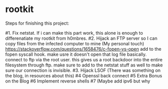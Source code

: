 # rootkit
Steps for finishing this project:

#1. Fix netstat. If i can make this part work, this alone is enough to differenatiate my rootkit from h0mbres.
#2. Hijack an FTP server so I can copy files from the infected computer to mine (My personal touch) https://stackoverflow.com/questions/1658476/c-fopen-vs-open add to the fopen syscall hook. make usre it doesn't open that log file basically. connect to ftp via the root user. this gives us a root backdoor into the entire filesystem through ftp. make sure to add to the netstat stuff as well to make sure our connection is invisible. 
#3. Hijack LSOF (There was something on the blog, in resources about this)
#4 Openssl back connect
#5 Extra Bonus on the Blog
#6 Implement reverse shells
#7 (Maybe add ipv6 but why

